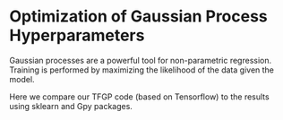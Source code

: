 # Optimization of Gaussian Process Hyperparameters

Gaussian processes are a powerful tool for non-parametric regression. 
Training is performed by maximizing the likelihood of the data given the model. 

Here we compare our TFGP code (based on Tensorflow) to the results using sklearn and Gpy packages.  
